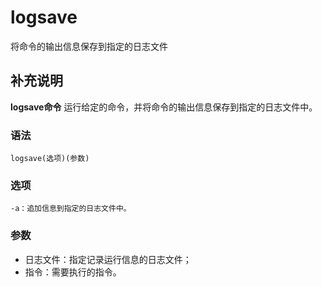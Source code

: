 # logsave

将命令的输出信息保存到指定的日志文件

## 补充说明

**logsave命令** 运行给定的命令，并将命令的输出信息保存到指定的日志文件中。

### 语法

```text
logsave(选项)(参数)
```

### 选项

```text
-a：追加信息到指定的日志文件中。
```

### 参数

* 日志文件：指定记录运行信息的日志文件；
* 指令：需要执行的指令。

